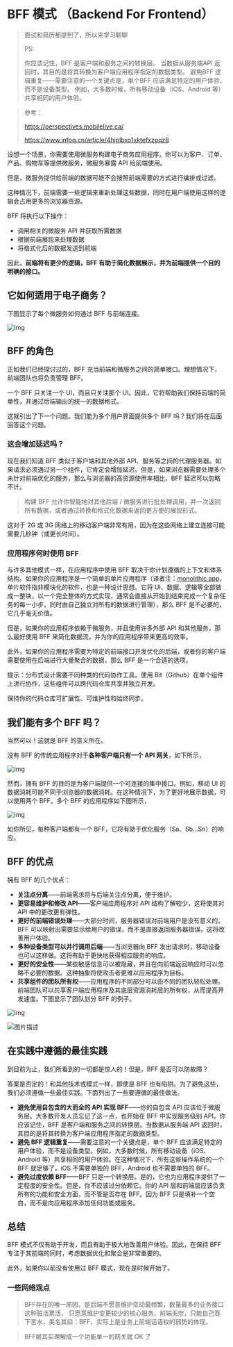 

# BFF 模式 （Backend For Frontend）

> 面试和简历都提到了，所以来学习聊聊
>
> PS:
>
> 你应该记住，BFF 是客户端和服务之间的转换层。 当数据从服务端API 返回时，其目的是将其转换为客户端应用程序指定的数据类型。 避免BFF 逻辑重复——需要注意的一个关键点是，单个BFF 应该满足特定的用户体验，而不是设备类型。 例如，大多数时候，所有移动设备（iOS、Android 等）共享相同的用户体验。

> 参考：
>
> https://perspectives.mobilelive.ca/
>
> https://www.infoq.cn/article/4hjplbxo1xktefxzpqz8

设想一个场景，你需要使用微服务构建电子商务应用程序。你可以为客户、订单、产品、购物车等提供微服务，微服务暴露 API 给前端使用。

但是，微服务提供给前端的数据可能不会按照前端需要的方式进行编排或过滤。

这种情况下，前端需要一些逻辑来重新处理这些数据，同时在用户端使用这样的逻辑会占用更多的浏览器资源。

BFF 将执行以下操作：

- 调用相关的微服务 API 并获取所需数据
- 根据前端展现来处理数据
- 将格式化后的数据发送到前端

因此，**前端将有更少的逻辑，BFF 有助于简化数据展示，并为前端提供一个目的明确的接口。**

## 它如何适用于电子商务？

下图显示了每个微服务如何通过 BFF 与前端连接。

![img](https://mc-web-1259409954.cos.ap-guangzhou.myqcloud.com/MyImages/202204071933563.png)

## BFF 的角色

正如我们已经探讨过的，BFF 充当前端和微服务之间的简单接口。理想情况下，前端团队也将负责管理 BFF。

一个 BFF 只关注一个 UI，而且只关注那个 UI。因此，它将帮助我们保持前端的简单性，并通过后端输出的统一的数据格式。

这就引出了下一个问题。我们能为多个用户界面提供多个 BFF 吗？我们将在后面回答这个问题。

### 这会增加延迟吗？

现在我们知道 BFF 类似于客户端和其他外部 API、服务等之间的代理服务器。如果请求必须通过另一个组件，它肯定会增加延迟。但是，如果浏览器需要处理多个未针对前端优化的服务，那么与浏览器的高资源使用率相比，BFF 延迟可以忽略不计。

> 构建 BFF 允许你智能地对其他后端 / 微服务进行批处理调用，并一次返回所有数据，或者通过转换和格式化数据来返回更方便的展现形式。

这对于 2G 或 3G 网络上的移动客户端非常有用，因为在这些网络上建立连接可能需要几秒钟（或更长时间）。

### 应用程序何时使用 BFF

与许多其他模式一样，在应用程序中使用 BFF 取决于你计划遵循的上下文和体系结构。如果你的应用程序是一个简单的单片应用程序（译者注：[monolithic app](https://www.zhihu.com/question/37905345/answer/75170829)，单片软件指非模块化的软件，也是一种设计思想。它将 UI、数据、逻辑等全部做成一整块，以一个完全整体的方式实现，通常会直接从开始到结束完成一个复杂任务的每一小步，同时由自己独立对所有的数据进行管理），那么 BFF 是不必要的，它几乎毫无价值。

但是，如果你的应用程序依赖于微服务，并且使用许多外部 API 和其他服务，那么最好使用 BFF 来简化数据流，并为你的应用程序带来更高的效率。

此外，如果你的应用程序需要为特定的前端接口开发优化的后端，或者你的客户端需要使用在后端进行大量聚合的数据，那么 BFF 是一个合适的选项。

提示：分布式设计需要不同种类的代码协作工具。使用 Bit（Github）在单个组件上进行协作，这些组件可以跨代码仓库共享并独立开发。

保持你的代码仓库可扩展性、可维护性和始终同步。

## 我们能有多个 BFF 吗？

当然可以！这就是 BFF 的意义所在。

没有 BFF 的传统应用程序对于**各种客户端只有一个 API 网关**，如下所示，

![img](https://mc-web-1259409954.cos.ap-guangzhou.myqcloud.com/MyImages/202204071949274.png)

然而，拥有 BFF 的目的是为客户端提供一个可连接的集中接口。例如，移动 UI 的数据消耗可能不同于浏览器的数据消耗。在这种情况下，为了更好地展示数据，可以使用两个 BFF。多个 BFF 的应用程序如下图所示，

![img](https://mc-web-1259409954.cos.ap-guangzhou.myqcloud.com/MyImages/202204071950431.png)

如你所见，每种客户端都有一个 BFF，它将有助于优化服务（Sa、Sb…Sn）的响应。

## BFF 的优点

拥有 BFF 的几个优点：

- **关注点分离**——前端需求将与后端关注点分离，便于维护。
- **更容易维护和修改 API**——客户端应用程序对 API 结构了解较少，这将使其对 API 中的更改更有弹性。
- **更好的前端错误处理**——大部分时间，服务器错误对前端用户是没有意义的。BFF 可以映射出需要显示给用户的错误，而不是直接返回服务器错误，这将改善用户体验。
- **多种设备类型可以并行调用后端**——当浏览器向 BFF 发出请求时，移动设备也可以这样做。这将有助于更快地获得相应服务的响应。
- **更好的安全性**——某些敏感信息可以被隐藏，并且在向前端返回响应时可以忽略不必要的数据。这种抽象将使攻击者更难以应用程序为目标。
- **共享组件的团队所有权**——应用程序的不同部分可以由不同的团队轻松处理。前端团队可以共享客户端应用程序及其底层资源消耗层的所有权，从而提高开发速度。下图显示了团队划分 BFF 的例子。

![img](https://mc-web-1259409954.cos.ap-guangzhou.myqcloud.com/MyImages/202204072005445.png)

![图片描述](https://mc-web-1259409954.cos.ap-guangzhou.myqcloud.com/MyImages/202204072009823.jpeg)

## 在实践中遵循的最佳实践

到目前为止，我们所看到的一切都是惊人的！但是，BFF 是否可以防故障？

答案是否定的！和其他技术或模式一样，即使是 BFF 也有陷阱。为了避免这些，我们必须遵循一些最佳实践。下面列出了一些要遵循的最佳做法。

- **避免使用自包含的大而全的 API 实现 BFF**——你的自包含 API 应该位于微服务层。大多数开发人员忘记了这一点，也开始在 BFF 中实现服务级别 API。你应该记住，BFF 是客户端和服务之间的转换层。当数据从服务端 API 返回时，其目的是将其转换为客户端应用程序指定的数据类型。
- **避免 BFF 逻辑重复**——需要注意的一个关键点是，单个 BFF 应该满足特定的用户体验，而不是设备类型。例如，大多数时候，所有移动设备（iOS、Android 等）共享相同的用户体验。在这种情况下，所有这些操作系统的一个 BFF 就足够了。iOS 不需要单独的 BFF，Android 也不需要单独的 BFF。
- **避免过度依赖 BFF**——BFF 只是一个转换层。是的，它也为应用程序提供了一定程度的安全性。但是，你不应该过分依赖它。你的 API 层和前端层应该负责所有的功能和安全方面，而不管是否存在 BFF。因为 BFF 只是填补一个空白，而不是向应用程序添加任何功能或服务。

## 总结

BFF 模式不仅有助于开发，而且有助于极大地改善用户体验。因此，在保持 BFF 专注于其前端的同时，考虑数据优化和聚合是非常重要的。

此外，如果你以前没有使用过 BFF 模式，现在是时候开始了。

### 一些网络观点

> BFF存在的唯一原因，是后端不愿意维护变动最频繁，数量最多的业务接口这种脏活累活，
> 只愿意维护变更较少的核心服务，前端无奈，只能自己吞下苦水，美名其曰：BFF，实际上是业务上前端话语权的弱势的体现。

> BFF层其实理解成一个功能单一的网关就 OK 了